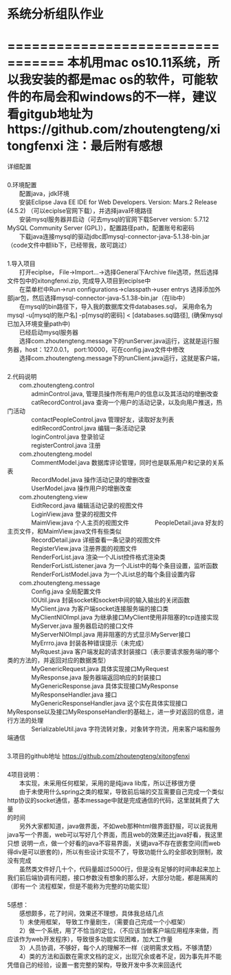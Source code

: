 # 系统分析组队作业
================================= 
本机用mac os10.11系统，所以我安装的都是mac os的软件，可能软件的布局会和windows的不一样，建议看gitgub地址为https://github.com/zhoutengteng/xitongfenxi
注：最后附有感想
=================================
详细配置
###
0.环境配置<br /> 
　　配置java，jdk环境<br /> 
　　安装Eclipse Java EE IDE for Web Developers.     Version: Mars.2 Release (4.5.2) （可以eciplse官网下载），并选择java环境路径<br /> 
　　安装mysql服务器并启动（可去mysql的官网下载Server version: 5.7.12 MySQL Community Server (GPL)），配置路径path，配置账号和密码<br /> 
　　下载java连接mysql的驱动jdbc即mysql-connector-java-5.1.38-bin.jar（code文件中额lib下，已经带我，故可跳过）<br /> 
###
1.导入项目<br /> 
　　打开eciplse， File->Import...->选择General下Archive file选项，然后选择文件包中的xitongfenxi.zip, 完成导入项目到eciplse中<br /> 
　　在菜单栏中Run->run configurations->classpath->user entrys 选择添加外部jar包，然后选择mysql-connector-java-5.1.38-bin.jar（在lib中）<br /> 
　　在mysql的bin路径下，导入我的数据库文件databases.sql， 采用命名为mysql -u[mysql的账户名] -p[mysql的密码] < [databases.sql路径], (确保mysql已加入环境变量path中)<br /> 
　　已经启动mysql服务器<br /> 
　　选择com.zhoutengteng.message下的runServer.java运行，这就是运行服务器，host：127.0.0.1， port:10000，可在config.java文件中修改<br /> 
　　选择com.zhoutengteng.message下的runClient.java运行，这就是客户端， <br /> 
###
2.代码说明<br /> 
　　com.zhoutengteng.control<br /> 
　　　　adminControl.java, 管理员操作所有用户的信息以及其活动的增删改查<br /> 
　　　　catRecordControl.java 查询一个用户的活动记录，以及向用户推送，热门活动<br /> 
　　　　contactPeopleControl.java 管理好友，读取好友列表<br /> 
　　　　editRecordControl.java 编辑一条活动记录<br /> 
　　　　loginControl.java 登录验证<br /> 
　　　　registerControl.java 注册<br /> 
　　com.zhoutengteng.model<br /> 
　　　　CommentModel.java 数据库评论管理，同时也是联系用户和记录的关系表<br /> 
　　　　RecordModel.java 操作活动记录的增删改查<br /> 
　　　　UserModel.java 操作用户的增删改查<br /> 
　　com.zhoutengteng.view<br /> 
　　　　EidtRecord.java 编辑活动记录的视图文件<br /> 
　　　　LoginView.java 	登录的视图文件<br /> 
　　　　MaimView.java 个人主页的视图文件
　　　　PeopleDetail.java 好友的主页文件，和MaimView.java文件有些类似<br /> 
　　　　RecordDetail.java 详细查看一条记录的视图文件<br /> 
　　　　RegisterView.java 注册界面的视图文件<br /> 
　　　　RenderForList.java 渲染一个JList控件格式渲染类<br /> 
　　　　RenderForListListener.java 为一个JList中的每个条目设置，监听函数<br /> 
　　　　RenderForListModel.java 为一个JList总的每个条目设置内容<br /> 
　　com.zhoutengteng.message<br /> 
　　　　Config.java 全局配置文件<br /> 
　　　　IOUtil.java 封装socket和socket中间的输入输出的关闭函数<br /> 
　　　　MyClient.java 为客户端socket连接服务端的接口类<br /> 
　　　　MyClientNIOImpl.java 为继承接口MyClient使用非阻塞的tcp连接实现<br /> 
　　　　MyServer.java 服务器启动的接口文件<br /> 
　　　　MyServerNIOImpl.java 用非阻塞的方式显示MyServer接口<br /> 
　　　　MyErrro.java 封装各种错误提示（未完成）<br /> 
　　　　MyRquest.java 客户端发起的请求封装接口（表示要请求服务端的哪个类的方法的，并返回对应的数据类型）<br /> 
　　　　MyGenericRequest.java  具体实现接口MyRequest<br /> 
　　　　MyResponse.java 服务器端返回响应的封装接口<br /> 
　　　　MyGenericResponse.java 具体实现接口MyResponse<br /> 
　　　　MyResponseHandler.java 接口<br /> 
　　　　MyGenericResponseHandler.java 这个实在具体实现接口MyResponse以及接口MyResponseHandler的基础上，进一步对返回的信息，进行方法的处理<br /> 
　　　　SerializableUtil.java 字符流转对象，对象转字符流，用来客户端和服务端通信<br /> 
###
3.项目的github地址 https://github.com/zhoutengteng/xitongfenxi<br /> 
###
4项目说明：<br /> 
　　本实现，未采用任何框架，采用的是纯java lib库，所以迁移很方便<br /> 
　　由于未使用什么spring之类的框架，导致前后端的交互需要自己完成一个类似http协议的socket通信，基本message中就是完成通信的代码，这里就耗费了大量<br /> 
的时间<br /> 
　　另外大家都知道，java做界面，不如web那种html做界面舒服，可以说我用java写一个界面，web可以写好几个界面，而且web的效果还比java好看，我这里只想
说明一点，做一个好看的java不容易界面，关键java不存在嵌套空间(而web得div是可以嵌套的)，所以有些设计实现不了，导致功能什么的全部收到限制，故没有完成<br /> 
　　虽然类文件好几十个，代码量超过5000行，但是没有足够的时间串起来加上我们前后端协调有问题，接口参数没有想象的那么好，大部分功能，都是隔离的（即有一个
流程框架，但是不能称为完整的功能实现）<br /> 
###
5感想：<br /> 
　　感想颇多，花了时间，效果还不理想，具体我总结几点<br /> 
　　1）未使用框架， 导致工作量剧生，（需要自己完成一个小框架）<br /> 
　　2）做一个系统，用了不恰当的定位，（不应该当做客户端应用程序来做，而应该作为web开发程序），导致很多功能实现困难，加大工作量<br /> 
　　3）人员协调，不够好，每个人的理解不一样（说明需求文档，不够清楚）<br /> 
　　4）类的方法和函数在需求文档的定义，出现冗余或者不足，因为事先并不能凭借自己的经验，设置一套完整的架构，导致开发中多次来回迭代<br /> 
	
		
		




